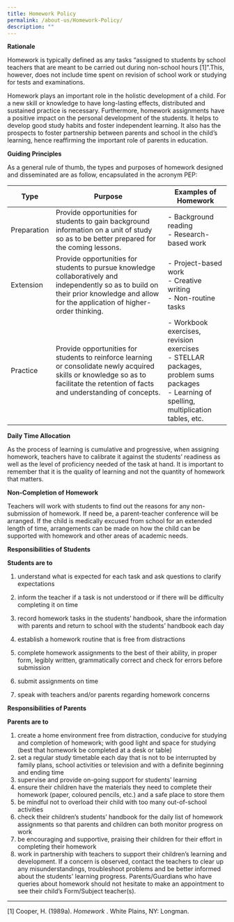 ```yaml
---
title: Homework Policy
permalink: /about-us/Homework-Policy/
description: ""
---
```

**Rationale**

Homework is typically defined as any tasks “assigned to students by school teachers that are meant to be carried out during non-school hours \[1\]”.This, however, does not include time spent on revision of school work or studying for tests and examinations.  
  
Homework plays an important role in the holistic development of a child. For a new skill or knowledge to have long-lasting effects, distributed and sustained practice is necessary. Furthermore, homework assignments have a positive impact on the personal development of the students. It helps to develop good study habits and foster independent learning. It also has the prospects to foster partnership between parents and school in the child’s learning, hence reaffirming the important role of parents in education.  
  

**Guiding Principles**

As a general rule of thumb, the types and purposes of homework designed and disseminated are as follow, encapsulated in the acronym PEP:

| Type | Purpose | Examples of Homework |
| -------- | -------- | -------- |
| Preparation     | Provide opportunities for students to gain background information on a unit of study so as to be better prepared for the coming lessons.     | - Background reading<br>-   Research-based work     |
|Extension|Provide opportunities for students to pursue knowledge collaboratively and independently so as to build on their prior knowledge and allow for the application of higher-order thinking.|-  Project-based work<br>-   Creative writing<br>-  Non-routine tasks
|Practice|Provide opportunities for students to reinforce learning or consolidate newly acquired skills or knowledge so as to facilitate the retention of facts and understanding of concepts.|-   Workbook exercises, revision exercises<br>-   STELLAR packages, problem sums packages<br>-   Learning of spelling, multiplication tables, etc.

**Daily Time Allocation**

As the process of learning is cumulative and progressive, when assigning homework, teachers have to calibrate it against the students’ readiness as well as the level of proficiency needed of the task at hand. It is important to remember that it is the quality of learning and not the quantity of homework that matters.  
  

**Non-Completion of Homework**

Teachers will work with students to find out the reasons for any non-submission of homework. If need be, a parent-teacher conference will be arranged. If the child is medically excused from school for an extended length of time, arrangements can be made on how the child can be supported with homework and other areas of academic needs.  
  

**Responsibilities of Students**

**Students are to**  

1.  understand what is expected for each task and ask questions to clarify expectations  
    
2.  inform the teacher if a task is not understood or if there will be difficulty completing it on time  
    
3.  record homework tasks in the students’ handbook, share the information with parents and return to school with the students’ handbook each day  
    
4.  establish a homework routine that is free from distractions  
    
5.  complete homework assignments to the best of their ability, in proper form, legibly written, grammatically correct and check for errors before submission  
    
6.  submit assignments on time  
    
7.  speak with teachers and/or parents regarding homework concerns  
    

  

**Responsibilities of Parents**

**Parents are to**  

1.  create a home environment free from distraction, conducive for studying and completion of homework; with good light and space for studying (best that homework be completed at a desk or table)
2.  set a regular study timetable each day that is not to be interrupted by family plans, school activities or television and with a definite beginning and ending time
3.  supervise and provide on-going support for students’ learning
4.  ensure their children have the materials they need to complete their homework (paper, coloured pencils, etc.) and a safe place to store them
5.  be mindful not to overload their child with too many out-of-school activities
6.  check their children’s students’ handbook for the daily list of homework assignments so that parents and children can both monitor progress on work
7.  be encouraging and supportive, praising their children for their effort in completing their homework
8.  work in partnership with teachers to support their children’s learning and development. If a concern is observed, contact the teachers to clear up any misunderstandings, troubleshoot problems and be better informed about the students' learning progress. Parents/Guardians who have queries about homework should not hesitate to make an appointment to see their child’s Form/Subject teacher(s).

* * *

\[1\] Cooper, H. (1989a).&nbsp;_Homework_&nbsp;. White Plains, NY: Longman.